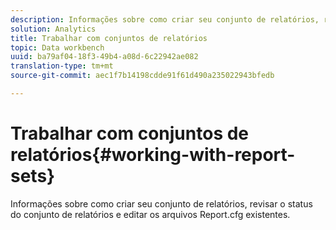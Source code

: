 ```yaml
---
description: Informações sobre como criar seu conjunto de relatórios, revisar o status do conjunto de relatórios e editar os arquivos Report.cfg existentes.
solution: Analytics
title: Trabalhar com conjuntos de relatórios
topic: Data workbench
uuid: ba79af04-18f3-49b4-a08d-6c22942ae082
translation-type: tm+mt
source-git-commit: aec1f7b14198cdde91f61d490a235022943bfedb

---
```



# Trabalhar com conjuntos de relatórios{#working-with-report-sets}

Informações sobre como criar seu conjunto de relatórios, revisar o status do conjunto de relatórios e editar os arquivos Report.cfg existentes.

